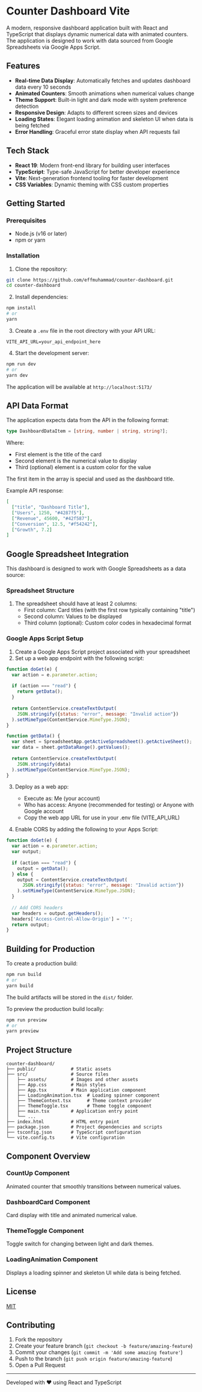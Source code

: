 # Counter Dashboard Vite

A modern, responsive dashboard application built with React and TypeScript that displays dynamic numerical data with animated counters. The application is designed to work with data sourced from Google Spreadsheets via Google Apps Script.

## Features

- **Real-time Data Display**: Automatically fetches and updates dashboard data every 10 seconds
- **Animated Counters**: Smooth animations when numerical values change
- **Theme Support**: Built-in light and dark mode with system preference detection
- **Responsive Design**: Adapts to different screen sizes and devices
- **Loading States**: Elegant loading animation and skeleton UI when data is being fetched
- **Error Handling**: Graceful error state display when API requests fail

## Tech Stack

- **React 19**: Modern front-end library for building user interfaces
- **TypeScript**: Type-safe JavaScript for better developer experience
- **Vite**: Next-generation frontend tooling for faster development
- **CSS Variables**: Dynamic theming with CSS custom properties

## Getting Started

### Prerequisites

- Node.js (v16 or later)
- npm or yarn

### Installation

1. Clone the repository:
```bash
git clone https://github.com/effmuhammad/counter-dashboard.git
cd counter-dashboard
```

2. Install dependencies:
```bash
npm install
# or
yarn
```

3. Create a `.env` file in the root directory with your API URL:
```
VITE_API_URL=your_api_endpoint_here
```

4. Start the development server:
```bash
npm run dev
# or
yarn dev
```

The application will be available at `http://localhost:5173/`

## API Data Format

The application expects data from the API in the following format:

```typescript
type DashboardDataItem = [string, number | string, string?];
```

Where:
- First element is the title of the card
- Second element is the numerical value to display
- Third (optional) element is a custom color for the value

The first item in the array is special and used as the dashboard title.

Example API response:
```json
[
  ["title", "Dashboard Title"],
  ["Users", 1250, "#4287f5"],
  ["Revenue", 45600, "#42f587"],
  ["Conversion", 12.5, "#f54242"],
  ["Growth", 7.2]
]
```

## Google Spreadsheet Integration

This dashboard is designed to work with Google Spreadsheets as a data source:

### Spreadsheet Structure
1. The spreadsheet should have at least 2 columns:
   - First column: Card titles (with the first row typically containing "title")
   - Second column: Values to be displayed
   - Third column (optional): Custom color codes in hexadecimal format

### Google Apps Script Setup

1. Create a Google Apps Script project associated with your spreadsheet
2. Set up a web app endpoint with the following script:

```javascript
function doGet(e) {
  var action = e.parameter.action;
  
  if (action === "read") {
    return getData();
  }
  
  return ContentService.createTextOutput(
    JSON.stringify({status: "error", message: "Invalid action"})
  ).setMimeType(ContentService.MimeType.JSON);
}

function getData() {
  var sheet = SpreadsheetApp.getActiveSpreadsheet().getActiveSheet();
  var data = sheet.getDataRange().getValues();
  
  return ContentService.createTextOutput(
    JSON.stringify(data)
  ).setMimeType(ContentService.MimeType.JSON);
}
```

3. Deploy as a web app:
   - Execute as: Me (your account)
   - Who has access: Anyone (recommended for testing) or Anyone with Google account
   - Copy the web app URL for use in your .env file (VITE_API_URL)

4. Enable CORS by adding the following to your Apps Script:

```javascript
function doGet(e) {
  var action = e.parameter.action;
  var output;
  
  if (action === "read") {
    output = getData();
  } else {
    output = ContentService.createTextOutput(
      JSON.stringify({status: "error", message: "Invalid action"})
    ).setMimeType(ContentService.MimeType.JSON);
  }
  
  // Add CORS headers
  var headers = output.getHeaders();
  headers['Access-Control-Allow-Origin'] = '*';
  return output;
}
```

## Building for Production

To create a production build:

```bash
npm run build
# or
yarn build
```

The build artifacts will be stored in the `dist/` folder.

To preview the production build locally:

```bash
npm run preview
# or
yarn preview
```

## Project Structure

```
counter-dashboard/
├── public/             # Static assets
├── src/                # Source files
│   ├── assets/         # Images and other assets
│   ├── App.css         # Main styles
│   ├── App.tsx         # Main application component
│   ├── LoadingAnimation.tsx  # Loading spinner component
│   ├── ThemeContext.tsx      # Theme context provider
│   ├── ThemeToggle.tsx       # Theme toggle component
│   ├── main.tsx        # Application entry point
│   └── ...
├── index.html          # HTML entry point
├── package.json        # Project dependencies and scripts
├── tsconfig.json       # TypeScript configuration
└── vite.config.ts      # Vite configuration
```

## Component Overview

### CountUp Component

Animated counter that smoothly transitions between numerical values.

### DashboardCard Component

Card display with title and animated numerical value.

### ThemeToggle Component

Toggle switch for changing between light and dark themes.

### LoadingAnimation Component

Displays a loading spinner and skeleton UI while data is being fetched.

## License

[MIT](LICENSE)

## Contributing

1. Fork the repository
2. Create your feature branch (`git checkout -b feature/amazing-feature`)
3. Commit your changes (`git commit -m 'Add some amazing feature'`)
4. Push to the branch (`git push origin feature/amazing-feature`)
5. Open a Pull Request

---

Developed with ❤️ using React and TypeScript